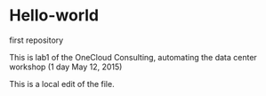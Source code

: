 # Hello-world
first repository

This is lab1 of the OneCloud Consulting, automating the data center workshop (1 day May 12, 2015)

This is a local edit of the file.
